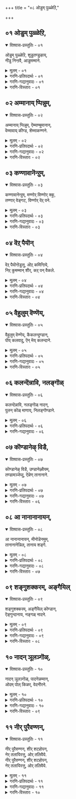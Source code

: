 +++
title = "०८ ओडुम् पुळ्ळेऱि,"

+++


## ०१ ओडुम् पुळ्ळेऱि,

<details open><summary>विश्वास-प्रस्तुतिः - ०१</summary>

ओडुम् पुळ्ळेऱि, शूडुतण्डुऴाय्,  
नीडु निन्ऱवै, आडुमम्माने.
</details>
<details><summary>मूलम् - ०१</summary>

ओडुम् पुळ्ळेऱि, शूडुतण्डुऴाय्,  
नीडु निन्ऱवै, आडुमम्माने.
</details>
<details><summary>गरणि-प्रतिपदार्थः - ०१</summary>

पुळ् एऱि = गरुडपक्षियन्नेरि, ओडुम् = धाविसुववनू, तण् तुऴाय् = तम्पाद तुलसियन्नु, शूडुम् = मुडियुववनू, नीडु = शाश्वतवागि, निन्ऱ = इरुव, अवै = अवरॊडनॆ, आडुम् = सन्तोषपडुववनू, अम्माने = सर्वेश्वरने. 
</details>
<details><summary>गरणि-गद्यानुवादः - ०१</summary>

गरुड पक्षियन्नेरि धाविसुववनू, तम्पाद तुलसिय हारवन्नु मुडियुववनू, शाश्वतवागिरुव अवरॊडनॆ सन्तोषदिन्द विहरिसुववनू, सर्वेश्वरने. 
</details>
<details><summary>गरणि-विस्तारः - ०१</summary>

’गरुड.................................नू’ – तन्न आश्रितरिगॆ सङ्कटवॊदगिदाग, अवरु ’स्वामी, नीने गति, कापाडु” ऎन्दु आर्तरागि कूगि करॆदाग, भगवन्तनु क्षणमात्रवू तडमाडदन्तॆ, गरुडनन्नेरि, अवर बळिगॆ ओडिबरुववनल्ल\! आश्रितवत्सलनल्लवे स्वामि? 

“तम्पाद .........................नू” – अरळि, परिमळदिन्दलू मधुविनिन्दलू तुम्बिरुव, दुम्बिगळु मुसुरिकॊण्डिरुव तम्पाद तुलसिय हारवॆन्दरॆ भगवन्तनिगॆ अत्यन्त प्रियवादद्दु. अदन्नु तलॆयल्लि मुडियुववनु. कत्तिनल्लि धरिसुवनु स्वामि. 

’शाश्वत.................नू” – शाश्वतवागि नॆलसिरुववरॆन्दरॆ नित्यसूरिगळु. अवरु परमपदवासिगळु. भगवन्तन सान्निध्यदल्लिद्दुकॊण्डु, सेवॆसल्लिसुत्ता, भगवत्कृपाकटाक्षक्कॆ पात्ररागि आनन्ददिन्द काल कळॆयुववरु अवरु. 

आळ्वाररु हेळुत्तारॆ- भगवन्तनु कडुसङ्कटक्कॊळगागिरुव आश्रितर सङ्कटवन्नु कूडले हरिसुत्तानॆ. तुलसिय हारवन्नु धरिसुत्तानॆ. नित्यसूरिगळ कैङ्कर्यवन्नु स्वीकरिसुत्ता आनन्ददिन्द अवरॊडनॆ इरुत्तानॆ. आश्रितवत्सलनू करुणामयनू स्वामि.
</details>



## ०२ अम्मानाय् प्पिन्नुम्,

<details open><summary>विश्वास-प्रस्तुतिः - ०२</summary>

अम्मानाय् प्पिन्नुम्, ऎम्माण्बुमानान्,  
वॆम्मावाय् कीण्ड, शॆम्माकण्णने.
</details>
<details><summary>मूलम् - ०२</summary>

अम्मानाय् प्पिन्नुम्, ऎम्माण्बुमानान्,  
वॆम्मावाय् कीण्ड, शॆम्माकण्णने.
</details>
<details><summary>गरणि-प्रतिपदार्थः - ०२</summary>

अम्मन् आय्= सर्वेश्वरनागि, पिन्नुम् = अनन्तर, ऎम्माण्भुम् आनान् = नम्म तन्दॆयू आदवनु, वॆम् = क्रूरवाद, मा = कुदुरॆय, वाय् कीण्ड = बायन्नु सीळिद, शॆम् = कॆम्पाद, मा = विशालवाद, कण्णने = कण्णुळ्ळवने \(कृष्णने\). 
</details>
<details><summary>गरणि-गद्यानुवादः - ०२</summary>

सर्वेश्वरनादवनू, नम्म तन्दॆयादवनू, क्रूरवाद कुदुरॆय बायन्नु सीळिदवनू कॆम्पाद विशालवाद कण्णुळ्ळ कृष्णने. 
</details>
<details><summary>गरणि-विस्तारः - ०२</summary>

हिन्दिन पाशुरदल्लि, भगवन्तनु नित्यसूरिगळ कैङ्कर्यवन्नु स्वीकरिसुत्तिरुवनॆन्दरू सह, अवनु तन्न सृष्टिय जीविगळ बगॆगॆ कृपॆगॊण्डु, अवर कष्टसङ्कटगळन्नु निवारिसुवुदरल्लि सदा सिद्धनागिरुवनॆन्दु हेळलायितु. 

ई पाशुरदल्लि सर्वेश्वरनाद स्वामियु भूलोकवासिगळिगॆ तन्दॆयागियू ऒडॆयनागियू इद्दानॆम्बुदन्नु निदर्शनदॊन्दिगॆ तिळिसलागिदॆ. 

आळ्वाररु हेळुत्तारॆ- भगवन्तनु सर्वेश्वरनागि परमपदवासिगळ सेवॆयन्नु पडॆयुत्तिद्दरू सह भूलोकवासिगळ उद्धारक्कागि सन्दर्भक्कॆ तक्कन्तॆ बेरॆबेरॆ अवतारगळन्नु तळॆयुव कृपाळुवागिद्दानॆ. सुन्दरवू विशालवू आद कण्णुगळुळ्ळ अत्याकर्षकनाद श्रीकृष्णने अवनु\! 

दुष्टकंसनिन्द प्रेरितनागि, केशि ऎम्ब राक्षसनु बालकृष्णनन्नु कच्चि कॊल्लुवुदक्कागि बन्दनु. तन्न दॊड्ड बायन्नु तॆरॆदिट्टुकॊण्डु कृष्णन मेलॆ नुग्गि बन्दनु. कृष्णनु तन्न ऎडतोळन्नुआ कुदुरॆय बायल्लि तुरुकिदनु. अल्लि अदु दप्पदप्पनागुत्त बॆळॆयितु. कुदुरॆगॆ उसिराडलु आगदन्तॆ माडितु. आ बळिक, कैयन्नु हिन्दक्कॆ सॆळॆदुकॊण्डु, अदर ऎरडुदवडॆगळन्नू हिडिदु अदर बायन्नु सीळिकॊन्दु हाकिदनु. इदु केशिसंहारद कथॆ.
</details>



## ०३ कण्णावानॆन्ऱुम्,

<details open><summary>विश्वास-प्रस्तुतिः - ०३</summary>

कण्णावानॆन्ऱुम्, मण्णोर् विण्णोर् क्कु,  
तण्णार् वेङ्गट, विण्णोर् वॆऱ् पने.
</details>
<details><summary>मूलम् - ०३</summary>

कण्णावानॆन्ऱुम्, मण्णोर् विण्णोर् क्कु,  
तण्णार् वेङ्गट, विण्णोर् वॆऱ् पने.
</details>
<details><summary>गरणि-प्रतिपदार्थः - ०३</summary>

कण् आवान् = कृपाधारनागुत्तानॆ, ऎन्ऱुम् = यावागलू \(ऎल्ल कालक्कू\), मण्णोर् क्कु = भूलोकवासिगळिगू, विण्णोर् क्कु = मेलण लोकदवरिगू, तण् आर् = तम्पु तुम्बिरुव, वेङ्गडम् = तिरुवॆङ्कटवॆम्बुदु, विण्णोर् = नित्यसूरिगळ, वॆऱ् पने = तिरुमलैयुळ्ळवने. 
</details>
<details><summary>गरणि-गद्यानुवादः - ०३</summary>

भूलोकवासिगळिगू मेलणलोकदवरिगू यारु ऎल्ल कालक्कू कृपाधारनागिरुत्तानो आ स्वामिये तम्पु तुम्बिरुव तिरुवेङ्कटवॆम्ब तिरुमलॆयल्लि नॆलसिरुव नित्यसूरिगळस्वामि\! 
</details>
<details><summary>गरणि-विस्तारः - ०३</summary>

इदॊन्दु स्वारस्यवाद पाशुर. भूलोकदल्लि तिरुवॆङ्कटगिरिय हिरिमॆयॆष्टॆम्बुदन्नू, भगवन्तन सर्वसमत्ववन्नू इदु तिळिसुत्तदॆ. 

आळ्वाररु हेळुत्तारॆ- भगवन्तनिगॆ तारतम्यभावनॆयिल्ल. अवनु पक्षपातमाडुवुदिल्ल. इवरु तन्न समीपदल्लिरुववरु, परिशुद्धरादवरु, पापरहितरु, अमररु, तन्न नित्यकैङ्कर्यदल्लिये तॊडगिरुववरु ऎन्दु परमपदवासिगळाद नित्यसूरिगळ विषयदल्लि भगवन्तनिगॆ वात्सल्य हॆच्चुवुदिल्ल. हागॆये, इवरु पापिगळु, हुट्टु-सावुगळ गॊन्दलदल्लि बिद्दुतॊळलुववरु, कीळादवरु ऎन्दु भूलोकवासिगळाद मर्त्यर विषयदल्लि अवन वात्सल्य कुन्दुवुदिल्ल. अवरन्नु निकृष्टवागि काणुवुदिल्ल. असड्डॆ माडुवुदिल्ल. अवर उद्धारक्कागिये तानिरुवुदु ऎम्बुदन्नु लोकक्कॆ निदर्शनगॊळिसुवुदक्कागिये ऎम्बन्तॆ तम्पु तुम्बिरुव तिरुवॆङ्कटगिरियॆम्ब पवित्रवाद बॆट्टद शिखरदल्लि आ स्वामिये, नित्यसूरिगळिन्द सेवॆयन्नु स्वीकरिसुव स्वामिये, तानिरबेकाद परमपदवन्नु बिट्टु बन्दु, नॆलसिद्दानॆ कण्डिरा\!
</details>



## ०४ वॆऱ् पैयॊन्

<details open><summary>विश्वास-प्रस्तुतिः - ०४</summary>

वॆऱ् पैयॊन्ऱॆडुत्तु, ऒऱ् कमिन्ऱिये,  
निऱ् कुमम्मान् शीर्, कऱ् पन् वैकले.
</details>
<details><summary>मूलम् - ०४</summary>

वॆऱ् पैयॊन्ऱॆडुत्तु, ऒऱ् कमिन्ऱिये,  
निऱ् कुमम्मान् शीर्, कऱ् पन् वैकले.
</details>
<details><summary>गरणि-प्रतिपदार्थः - ०४</summary>

वॆऱ् पै ऒन्ऱु = बॆट्टवॊन्दन्नु, ऎडुत्तु = ऎत्ति हिडिदु, ऒऱ् कम् = बलद कॊरतॆ, इन्ऱिये = इल्लदन्तॆये, निऱ् कुम् = निन्त, \(निल्लुव\), अम्मान् = स्वामिय शीर् = कल्याणगुणगळन्नु, कऱ् पन् = कलियुत्तेनॆ, \(चिन्तिसुत्तानॆ\), वैहले = यावागलू. 
</details>
<details><summary>गरणि-गद्यानुवादः - ०४</summary>

बॆट्टवॊन्दन्नु ऎत्तिहिडिदु बलद कॊरतॆयिल्लदन्तॆ निल्लुव स्वामिय कल्याणगुणगळन्नु ऎडॆबिडदॆ चिन्तिसुत्तेनॆ. 
</details>
<details><summary>गरणि-विस्तारः - ०४</summary>

भगवन्तनु श्रीकृष्णनागि अवतरिसिदाग नडॆसिद अद्भुत प्रसङ्गवॊन्दन्नु इल्लि सूचिसुत्ता, सर्वेश्वरन सामर्थ्य, दयॆ, रक्षणॆ, क्षमॆ, सर्वसमत्व मुन्ताद विशिष्टकल्याण गुणगळन्नु उदाहरिसलागुत्तिदॆ. 

गोवळरु, तम्म सम्प्रदायक्कॆ तक्कन्तॆ, वर्षक्कॊम्मॆ देवेन्द्र पूजॆ माडुत्तिद्दरु. ऒम्मॆ आ पूजॆयन्नू ऎडॆयन्नू तनगॆ सल्लिसलिल्लवॆम्ब कारणदिन्द देवेन्द्रनु अवर मेलॆ कोपगॊण्डु इडिय नन्दगोकुलवन्ने नाशमाडिबिडुवुदागि, अदर मेलॆ एळुदिनगळ काल ऎडॆबिडदॆ बिरुसुमळॆयन्नु सुरिसिदनु. अल्लि \(नन्दगोकुलदल्लि\) बॆळॆयुत्तिद्द बालकृष्णनु, समीपदल्लिद्द गोवर्धन गिरियन्ने कॊडॆयन्तॆ ऎत्तिहिडिदु, अदरडियल्लि गोवुगळन्नू गोवळरन्नू आ बिरुसु मळॆयिन्द पारुमाडिदनु. 

ऎळॆय बालकनिगॆ बॆट्टवन्नु ऎत्ति हिडियुव सामर्थ्यवे? एळु दिनगळ काल तन्न किरुबॆरळिन मेलॆ अदन्नु निल्लिसिकॊण्डिरुवाग अवन बल कुन्दलिल्लवे? इन्थ हलवारु प्रश्नॆगळु भगवन्तन साटियिल्लद सामर्थ्यवन्नुगुरुतिट्टु तोरिसुवुदु. 

देवेन्द्रनिगॆ उण्टाद कोप, दर्पगळु फलिसदॆ, अवनिगॆ मुखभञ्जनवायितष्टॆ. आग अवनु बालकृष्णनन्नु सर्वेश्वरनॆन्दरितु, अल्लिगॆ तन्न परिवारदॊन्दिगॆ बन्दु, स्वामिय क्षमॆबेडिदनष्टॆ. आश्रितरन्नु रक्षिसुवुदू, आश्रित विरोधिगळन्नु शिक्षिसुवुदू भगवन्तन कॆलस. आश्रितविरोधियाद देवेन्द्रनु भगवन्तनल्लि क्षमॆ बेडिद कूडले. अवनु तप्पु माडिदवनादरू, अदन्नु लॆक्किसदॆ, अवनन्नु मन्निसुव सहज स्वभाव भगवन्तनदु. आद्दरिन्द अवनन्नु भगवन्तनु क्षमिसिदनु. 

आश्रितरु गोपगोपियरे एकॆ? मूकप्राणिगळाद गोवुगळु अल्लवे? ऎल्लरनू रक्षिसुव कार्यभगवन्तनदल्लवे? भगवन्तनिगॆ गोवळरिगिन्तलू गोवुगळल्लि वात्सल्य हॆच्चु. 

हीगॆ, ऒन्दु प्रसङ्गदिन्दले भगवन्तनु तन्न अनेक कल्याणगुणस्वभावगळन्नु व्यक्तपडिसिदनु\!

आळ्वाररु हेळुत्तारॆ- बालकनागि कण्डरू सह, तानु सर्वसमर्थनॆन्दु तोरिसुवन्तॆ दॊड्ड बॆट्टवन्नॆत्ति कॊडॆयन्तॆ हिडिदु आश्रितराद गोवुगळन्नूगोवळरन्नू कापाडिदनल्लवे? आ स्वामिय कृपॆगागि नानु अवन विशिष्टकल्याणगुणगळन्नु ऎडॆबिडदॆ चिन्तिसुत्तेनॆ.
</details>



## ०५ वैहुलुम् वॆण्णॆय्,

<details open><summary>विश्वास-प्रस्तुतिः - ०५</summary>

वैहुलुम् वॆण्णॆय्, कैकलन्दुण्डान्,  
पॊय् कलवादु, ऎन् मॆय् कलन्दाने.
</details>
<details><summary>मूलम् - ०५</summary>

वैहुलुम् वॆण्णॆय्, कैकलन्दुण्डान्,  
पॊय् कलवादु, ऎन् मॆय् कलन्दाने.
</details>
<details><summary>गरणि-प्रतिपदार्थः - ०५</summary>

वैहुलम् = यावागलू, वॆण्णॆय् = बॆण्णॆयन्नु, कैकलन्दु = कै तुम्बिकॊण्डु, उण्डान् = उण्डवनाद स्वामियु, पॊय् कलवादु = सुळ्ळिगॆ ऎडॆयिल्लदन्तॆ, ऎन् = नन्न, मॆय् = देहदल्लि, कलन्दाने – कूडिकॊण्डनल्ल\! 
</details>
<details><summary>गरणि-गद्यानुवादः - ०५</summary>

बॆण्णॆयन्नु यावागलू कैगळल्लि तुम्बिकॊण्डु उण्णुव स्वामियु, सुळ्ळिगॆ \(भ्रान्तिगॆ\) ऎडॆकॊडदन्तॆ, नन्न देहदल्लि \(बन्दु\) कूडिकॊण्डनल्ल\! 
</details>
<details><summary>गरणि-विस्तारः - ०५</summary>

आळ्वाररु हेळुत्तारॆ- भगवन्तन विशिष्ट कल्याणगुणगळन्नु ऎडॆबिडदॆ नानु चिन्तिसुत्तिरुवुदर फलवागि ननगॆ अत्युत्तमवाद भाग्यवु लभ्यवागिदॆ. हिन्दॆ, श्रीकृष्णनागि बॆळॆयुत्तिद्द सर्वेश्वरनु नन्दगोकुलद मनॆमनॆयल्लियू बॆण्णॆयन्नु कैगळल्लि तुम्बिकॊण्डु ऎडॆबिडदॆ तिन्नुत्तिद्दष्टु सरागवागिवे, सुलभवागिये, अवनु नन्न देहदॊळक्कॆ प्रवेशिसिद्दानॆ. इदु सुळ्ळू अल्ल. ई विषयदल्लि ननगॆ भ्रान्तियू इल्ल. 

भगवन्तनन्नु ऒलिसिकॊळ्ळुवुदक्कॆ सरळमार्ग अवन कल्याणगुणगळन्नु ऎडॆबिडदॆ चिन्तिसुत्तिरुवुदु ऎन्दु सूचनॆयल्लवे?
</details>



## ०६ कलन्दॆन्नावि, नलङ्गॊळ्

<details open><summary>विश्वास-प्रस्तुतिः - ०६</summary>

कलन्दॆन्नावि, नलङ्गॊळ् नादन्,  
पुलन् कॊळ् माणाय्, निलङ्गॊण्डाने.
</details>
<details><summary>मूलम् - ०६</summary>

कलन्दॆन्नावि, नलङ्गॊळ् नादन्,  
पुलन् कॊळ् माणाय्, निलङ्गॊण्डाने.
</details>
<details><summary>गरणि-प्रतिपदार्थः - ०६</summary>

कलन्दु = कूडिकॊण्डु, ऎन् आवि = नन्न आत्मदॊडनॆ, नलम् कॊळ् = हर्षिसि कीर्तिवन्तनाद, नादन् = नन्न नाथनु, पुलन् कॊळ् = पञ्चेन्द्रियगळन्नू सूरॆगॊळ्ळुवन्थ, माण् आय् = वामन ब्रह्मचारियागि, निलम् = नॆलवन्नु, कॊण्डाने = \(दानवागि\) पडॆदुकॊण्डवने. 
</details>
<details><summary>गरणि-गद्यानुवादः - ०६</summary>

आळ्वाररु हेळुत्तारॆ- भगवन्तनु परमसुन्दरनाद वामनवटुवागि अवतरिसि, बलिचक्रवर्तिय याग शालॆयन्नु प्रवेशिसिदाग, अल्लिद्दवरॆल्लर ऎल्ल इन्द्रियगळन्नू सूरॆगॊण्डनु. बळिक, तन्न हॆज्जॆयल्लि मूरु हॆज्जॆगळष्टु नॆलवन्नु तनगॆ दान माडॆन्दु बलिचक्रवर्तियन्नु याचिसि, अदन्नु अवनिन्द पडॆदुकॊण्डु, महादानियाद बलिचक्रवरियन्नु उद्दरिसिदनु. रूपदल्लि चिक्कवनागि बन्दवन कीर्ति ऎष्टु अपारवागि बॆळॆयितु\! आ स्वामिये नन्न नाथनागि बन्दु, नन्नल्लि अभिमानगॊण्डु, नन्न देहवन्नु प्रवेशिसिदनु. मत्तु नन्न आत्मदॊन्दिगॆ बॆरॆतुकॊण्डनु. इदरिन्द नन्न देहात्म भ्रान्तियु नाशवायितु. आत्मोद्धारवायितु. बलिचक्रवर्तियन्तॆ नानु कॊडुगैयवनल्ल. नन्नल्लि कॊडलु एनू इल्ल. अवन कल्याणगुणगळन्नु चिन्तिसुत्तिद्दद्दरिन्दले, नन्नल्लि अवनु अपारवाद कृपॆयन्नु तोरिदनल्ल\!
</details>



## ०७ कॊण्डानेऴ् विडै,

<details open><summary>विश्वास-प्रस्तुतिः - ०७</summary>

कॊण्डानेऴ् विडै, उण्डानेऴ्वैयम्,  
तण्डामञ्जॆय्दु, ऎन्नॆण् तानानाने.
</details>
<details><summary>मूलम् - ०७</summary>

कॊण्डानेऴ् विडै, उण्डानेऴ्वैयम्,  
तण्डामञ्जॆय्दु, ऎन्नॆण् तानानाने.
</details>
<details><summary>गरणि-प्रतिपदार्थः - ०७</summary>

कॊण्डान् = पळगिसिकॊण्डनु, एऴ् विडै = एळु गूळिगळन्नु, उण्डान् =उण्डनु \(कबळिसिबिट्टनु\), एऴ् वैयम् = एळुलोकगळन्नु, तण् = तम्पाद, तामम् = स्थळवन्नु \(नॆलॆयन्नु\), शॆय्दु = उण्टुमाडि, ऎन् = नन्न, ऎण् तान् = नन्न आलोचनॆये \(मनस्से\), आनाने = आगिबिट्टनल्ल\! 
</details>
<details><summary>गरणि-गद्यानुवादः - ०७</summary>

एळु गूळिगळन्नू पळगिसिकॊण्डनु. एळु लोकगळन्नू कबळिसिबिट्टनु. तम्पाद स्थळवन्नु उण्टुमाडि, नन्न आलोचनॆये तानु आगिबिट्टनल्ल\! 
</details>
<details><summary>गरणि-विस्तारः - ०६</summary>

आळ्वाररु हेळुत्तारॆ- भगवन्तनु श्रीकृष्णनागि अवतरिसिदाग, तनगॆ प्रीतिपात्रळाद नप्पिन्नैदेवियन्नु कैहिडियुवुदक्कागिये, अवळ तन्दॆ साकिद्द एळुगूळिगळन्नू तानॊब्बने ऒण्टियागि ऎदुरिसि, हिडिदु पळगिसिदनु. प्रळय काल बन्दाग, स्वामियु तन्न सृष्टिये आद एळु लोकगळन्नू कबळिसि, तन्न हॊट्टॆयल्लिट्टुकॊण्डु संरक्षिसिदनु. चेतनरन्नु उद्धरिसि, अवरिगॆ शाश्वतवाद नॆलॆयन्नु कॊडुवुदक्कागिये आनन्दपूर्णवाद परमपदवन्ने उण्टुमाडिदनु. हीगॆल्ल अद्भुतकार्‍यगळन्नु नडॆसिद्दरिन्द, आश्रितरक्षकत्ववन्नू, अपारवात्सल्यवन्नू, कृपॆयन्नू व्यक्तपडिसिद भगवन्तनु नन्न मनदल्लि मूडिबन्द आलोचनॆगळॆल्लवन्नू कैगूडिसिदनल्ल\! 

“नन्न आलोचनॆये तानागिबिट्टनल्ल” – इदक्कॆ आळ्वाररु जीविसिरुव कालदल्लि भगवत्सेवॆयन्नु ऎडॆबिडदॆ नडॆसुत्तिरबेकॆन्दू, अवरु मरणिस बळिक, परमपदवन्ने सेरि, भगवन्तन नित्यसेवॆयल्लि तॊडगिरबेकॆन्दू आ “आलोचनॆ’गळु इरबहुदे? ऎनिसुत्तदॆ.
</details>



## ०८ आ नानानानायन्,

<details open><summary>विश्वास-प्रस्तुतिः - ०८</summary>

आ नानानानायन्, मीनोडॆनमुम्,  
तानानानॆन्निल्, तानाय शङ्गे.
</details>
<details><summary>मूलम् - ०८</summary>

आ नानानानायन्, मीनोडॆनमुम्,  
तानानानॆन्निल्, तानाय शङ्गे.
</details>
<details><summary>गरणि-प्रतिपदार्थः - ०८</summary>

आन् आनान् आयन् \(= आन् आयन् आनान्\) = दनकरुगळन्नु मेयिसुव गोपालनादनु, मीनोडुएनमुम् = मीनागियू, वराहनागियू, तान् आनान् = ताने आदनु, ऎन्निल् = ऎन्दरॆ, तान् तानु, आय = आदद्दु, शङ्गे = लॆक्कविल्लदष्टु रूपगळे. 
</details>
<details><summary>गरणि-गद्यानुवादः - ०८</summary>

दनकरुगळन्नु मेयिसुव गोपालनागियू, मीनागियू, वराहनागियू ताने आदनु ऎन्दरॆ, तानु लॆक्कविल्लदष्टु रूपगळे आदनु \(आगिद्दानॆ\). 
</details>
<details><summary>गरणि-विस्तारः - ०७</summary>

आळ्वाररु हेळुत्तारॆ- भगवन्तनु बेरॆबेरॆ अवतारगळन्नु तळॆदनु. मीनादनु, वराहवादनु, गोपालनादनु. हीगॆ हेळिदरॆ, भगवन्तनु वराहनागि दुष्ट हिरण्याक्षनन्नु कॊन्दु अवनु ..................................होद भूमियन्नु \(भूदेवियन्नु\) रक्षिसिदनु. ............................................गोवुगळन्नु मेयिसि अवुगळन्नु रक्षिसिदनु. ...............तन्न जगद्रक्षणकार्यक्कागि तळॆद अवतार रूपगळु ऒन्दे, ऎरडे, हत्तॆ, इप्पत्ते? सन्दर्भक्कॆ तक्कन्तॆ अवु लॆक्कविल्लदष्टु ऎन्दे हेळबेकागुत्तदॆ.
</details>



## ०९ शङ्गुशक्करम्, अङ्गैयिल्

<details open><summary>विश्वास-प्रस्तुतिः - ०९</summary>

शङ्गुशक्करम्, अङ्गैयिल् कॊण्डान्,  
ऎङ्गुन्दानाय, नङ्गळ् नादने.
</details>
<details><summary>मूलम् - ०९</summary>

शङ्गुशक्करम्, अङ्गैयिल् कॊण्डान्,  
ऎङ्गुन्दानाय, नङ्गळ् नादने.
</details>
<details><summary>गरणि-प्रतिपदार्थः - ०९</summary>

शङ्गु = शङ्खचक्रगळन्नु, अम् कैयिल् = सुन्दरवाद कैगळल्लि, कॊण्डान् = धरिसिद्दानॆ, ऎङ्गुम् = ऎल्लॆल्लियू \(ऎल्लॆडॆयल्लियू\), तान् = ताने, आय = आगिरुववनु, नङ्गळ् = नम्म, नादने = ऒडॆयने \(रक्षकनाद स्वामिये\). 
</details>
<details><summary>गरणि-गद्यानुवादः - ०९</summary>

ऎल्लॆडॆयल्लियू ताने आगिरुववनु नम्म रक्षकनाद नम्म स्वामिये\! अवनु तन्न सुन्दरवाद कैगळल्लि शङ्ख चक्रगळन्नु धरिसिद्दानॆ. 
</details>
<details><summary>गरणि-विस्तारः - ०८</summary>

आळ्वाररु हेळुत्तारॆ- भगवन्तनु ऎल्ल कडॆयल्लू व्यापिसिकॊण्डिद्दानॆ. तानु आरिसिकॊण्डन्तॆ लॆक्कविल्लदष्टु अवतारगळागि, ऎल्लर कण्णिगू इन्द्रियगळिगू गोचरवागियू, तानु सृष्टिसिद ऎल्ल वस्तुगळल्लि अन्तर्यामियागि इन्द्रियगळिगॆ अगोचरवागियू व्यापिसिकॊण्डिद्दानॆ. अवनु नम्म ऒडॆयनागि, नम्म रक्षकनागि तन्न सुन्दरवाद कैगळल्लि शङ्ख चक्रगळन्नु हिडिदु सिद्धनागिद्दानॆ. आश्रितरक्षणॆयॆन्दरॆ भगवन्तनिगॆ ऎष्टु वात्सल्य\!
</details>



## १० नादन् ञूलञ्गॊळ्,

<details open><summary>विश्वास-प्रस्तुतिः - १०</summary>

नादन् ञूलञ्गॊळ्, पादनॆन्नम्मान्,  
ओदम् पोल् किळर्, वेदनीरने.
</details>
<details><summary>मूलम् - १०</summary>

नादन् ञूलञ्गॊळ्, पादनॆन्नम्मान्,  
ओदम् पोल् किळर्, वेदनीरने.
</details>
<details><summary>गरणि-प्रतिपदार्थः - १०</summary>

नादन् = सर्वलोकनाथनू, ञूलम् कॊळ् = ऎल्ला लोकगळन्नू अळॆदुकॊळ्ळुवन्थ, पादम् = तिरुवडिगळुळ्ळवनू, ऎन् अम्मान् = नन्न ऒडॆयनू, ओदम् पोल् = कडलिन हागॆ, किळर् = घोषिसुव, वेदम् = वेदगळ \(वेदगळिन्द तिळियतक्क\), नीरने = सहजसद्गुणगळन्नुळ्ळवने. 
</details>
<details><summary>गरणि-गद्यानुवादः - १०</summary>

सर्वलोकनाथनागि, ऎल्ला लोकगळन्नू अळॆदुकॊळ्ळुवन्थ पादगळन्नुळ्ळवनागि, कडलिन हागॆ घोषिसुव वेदगळिन्द तिळियतक्कवनागिरुव सहजसद्गुणगळन्नुळ्ळवने. 
</details>
<details><summary>गरणि-विस्तारः - ०९</summary>

आळ्वाररु हेळुत्तारॆ- भगवन्तनु सर्वलोकनायकनु. ऎल्लरन्नू रक्षिसुव भारवन्नु वहिसिकॊण्डिद्दानॆ. हिन्दॆ, त्रिविक्रमनागि बॆळॆदु, ऎल्ल लोकगळन्नू तन्न ऎरडे हॆज्जॆगळिन्द अळॆदुकॊण्डन्थ तिरुवडिगळुळ्ळवनु. कडलु ऎडॆबिडदॆ घोषिसुवन्तॆ, वेदगळु अवन हिरिमॆ महिमॆगळन्नु कुरितु घोषिसुत्तवॆ. वेदगळिन्दले अवनु तिळियतक्कवनु. अनन्तवाद सहजसद्गुणगळुळ्ळवनु. अन्थ महामहिमन विशिष्टकल्याणगुणगळन्नु नानु विवरिसि हेगॆ हेळलि?
</details>



## ११ नीर् पुरैवण्णन्,

<details open><summary>विश्वास-प्रस्तुतिः - ११</summary>

नीर् पुरैवण्णन्, शीर् शटहोपन्,  
नेर् तलायिरत्तु, ओर् तलिवैये.   
नीर् पुरैवण्णन्, शीर् शटहोपन्,  
नेर् तलायिरत्तु, ओर् तलिवैये.
</details>
<details><summary>मूलम् - ११</summary>

नीर् पुरैवण्णन्, शीर् शटहोपन्,  
नेर् तलायिरत्तु, ओर् तलिवैये.   
नीर् पुरैवण्णन्, शीर् शटहोपन्,  
नेर् तलायिरत्तु, ओर् तलिवैये.
</details>
<details><summary>गरणि-प्रतिपदार्थः - ११</summary>

नीर् पुरै = कडलिन हागॆ, वण्णन् = बण्णवुळ्ळवनन्नु कुरितु, शीर् = \(भक्ति\) सम्पत्तन्नुळ्ळ, शडहोपन् = शठगोपनु, नेर् दल् = सहजवागि \(प्रामाणिकवागि\) नुडिद, आयिरत्तु = ऒन्दु साविरदल्लि, ओर् दल् = परिशीलिसि तिळियतक्कवु, इवैये = इवुगळे. 
</details>
<details><summary>गरणि-गद्यानुवादः - ११</summary>

कडलिन हागॆ बण्णवुळ्ळवनन्नु कुरितु, भक्तिसम्पत्तन्नुळ्ळ शठगोपनु सहजवागि \(प्रामाणिकवागि\) नुडिद ऒन्दु साविरदल्लि परिशीलिसि तिळियतक्कवु इवुगळे. 
</details>
<details><summary>गरणि-विस्तारः - १०</summary>

ई तिरुवाय् मॊऴि हिन्दिन तिरुवाय् मॊऴिगळन्तॆ अल्ल. इदरल्लि हेळिरुव विषयवन्नु गम्भीरवागि, चॆन्नागि योचिसि, परिशीलिसतक्कद्दागिदॆ. भगवन्तनन्नु नम्म अन्तरङ्गदल्लि दृढवागि इरिसिकॊण्डु, आराधिसि, उद्धारगॊळ्ळुवुदु हेगॆ ऎम्बुदन्नु इल्लि सूचिसलागिदॆ. ई कारणदिन्दले “शठगोपनु सहजवागि नुडिद ऒन्दु साविरदल्लि परिशीलिसतक्कवु इवे” ऎन्दु निर्धरवागि हेळलागिदॆ. 

ई तिरुवाय् मॊऴिय विषयवन्नु सङ्ग्रहवागि हेळबहुदादरॆ- भगवन्तनिगॆ पक्षपातवॆम्बुदे इल्ल. अवनिगॆ नित्यसूरिगळ विषयदल्लि ऎष्टुवात्सल्यदिन्दिरुवनो अष्टे वात्सल्य भूलोकवासिगळाद चेतनर मेलू इदॆ. आश्रितरन्नु रक्षिसलु, अवर दुःख सङ्कटगळन्नु हरिसलु भगवन्तनिगॆ सदा कातर. शङ्ख चक्रगळन्नु अवनु तन्न कैगळल्लि धरिसि सदा सन्नद्धनागिरुत्तानॆ. गरुडनन्नेरि अवर बळिगॆ ऎळ्ळष्टू तडमाडदन्तॆ धाविसुत्तानॆ. भगवन्तन विशिष्ट कल्याण गुणस्वभावगळन्नु ऎडॆबिडदॆ चिन्तिसुत्तिद्दरॆ साकु. परमसमर्थनाद अवनु सुप्रीतनागुत्तानॆ. चेतनन अन्तरङ्गवन्नु प्रवेशिसुत्तानॆ. अवन आत्मदॊन्दिगॆ कलॆतुकॊळ्ळूत्तानॆ. इदरिन्द चेतननु तन्न देहात्मभ्रान्तियन्नु कळॆदुकॊण्डु, उज्जीवनगॊळ्ळुत्तानॆ. भगवन्तनु भक्तन \(चेतनन\) मेलॆ अपारवाद वात्सल्यवन्नू कृपॆयन्नू व्यक्तपडिसुत्तानॆ. चेतनन मनदल्लि आलोचनॆगळु मूडिबरुत्तवॆ. इल्लि जीविसिरुवष्टु कालदल्लि भगवन्तन सेवॆयल्लि अवनु ऎडॆबिडदॆ नडॆसबेकॆन्दू, बळिक, परमपदवन्नु सेरि, तन्न नित्यसेवॆयन्नु नडॆसुत्त आनन्दिसबेकॆन्दू मनस्सिनल्लि तुम्बिबरुव आलोचनॆगळु भगवत्कृपॆगॆ पात्रवागुत्तवॆ. चेतनोद्धारक्कागिये भगवन्तनु अनन्तवाद अवतारगळन्नु तळॆदु, सर्वव्यापियागि, सर्वान्तर्यामियागि शोभिसुत्तानॆ. 

तिरुक्कूरुहूरिन शठगोपनु तानु भगवन्तनन्नु हेगॆ कण्डु हेगॆ अनुभविसिदनो हागॆये सहजवागि, प्रामाणिकवागि ई तिरुवाय्मॊमॊऴियल्लि विवरिसिद्दानॆ. ई विषयवन्नु गाढवागि योचिसि, परिशीलिसि, सत्यांशवन्नरितुकॊण्डु, हागॆये आचरिसुत्ता, चेतनरु उद्धारगॊळ्ळबेकॆम्बुदे ई तिरुवाय् मॊऴिय फलश्रुति\!
</details>
